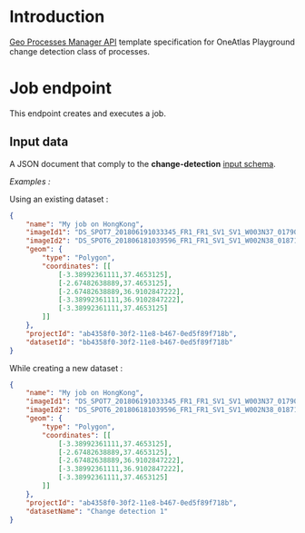 # Introduction

[Geo Processes Manager API](geo_processes_manager_playground.md) template specification for OneAtlas Playground change detection class of processes.

# Job endpoint

This endpoint creates and executes a job.

## Input data

A JSON document that comply to the **change-detection** [input schema](https://raw.githubusercontent.com/airbusgeo/playground-docs/master/api/job-change-detection-input.json).

*Examples :*

Using an existing dataset :

```json
{
    "name": "My job on HongKong",
    "imageId1": "DS_SPOT7_201806191033345_FR1_FR1_SV1_SV1_W003N37_01790",
    "imageId2": "DS_SPOT6_201806181039596_FR1_FR1_SV1_SV1_W002N38_01871",
    "geom": {
        "type": "Polygon",
        "coordinates": [[
            [-3.38992361111,37.4653125],
            [-2.67482638889,37.4653125],
            [-2.67482638889,36.9102847222],
            [-3.38992361111,36.9102847222],
            [-3.38992361111,37.4653125]
        ]]
    },
    "projectId": "ab4358f0-30f2-11e8-b467-0ed5f89f718b",
    "datasetId": "bb4358f0-30f2-11e8-b467-0ed5f89f718b"
}
```

While creating a new dataset :

```json
{
    "name": "My job on HongKong",
    "imageId1": "DS_SPOT7_201806191033345_FR1_FR1_SV1_SV1_W003N37_01790",
    "imageId2": "DS_SPOT6_201806181039596_FR1_FR1_SV1_SV1_W002N38_01871",
    "geom": {
        "type": "Polygon",
        "coordinates": [[
            [-3.38992361111,37.4653125],
            [-2.67482638889,37.4653125],
            [-2.67482638889,36.9102847222],
            [-3.38992361111,36.9102847222],
            [-3.38992361111,37.4653125]
        ]]
    },
    "projectId": "ab4358f0-30f2-11e8-b467-0ed5f89f718b",
    "datasetName": "Change detection 1"
}
```
